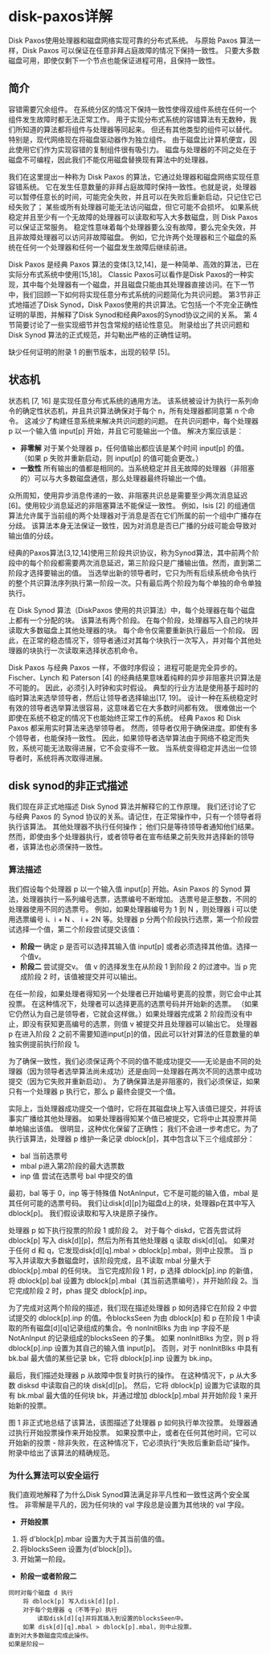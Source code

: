# disk-paxos详解

 Disk Paxos使用处理器和磁盘网络实现可靠的分布式系统。 与原始 Paxos 算法一样，Disk Paxos 可以保证在任意非拜占庭故障的情况下保持一致性。 只要大多数磁盘可用，即使仅剩下一个节点也能保证进程可用，且保持一致性。

 ## 简介

 容错需要冗余组件。 在系统分区的情况下保持一致性使得双组件系统在任何一个组件发生故障时都无法正常工作。 用于实现分布式系统的容错算法有无数种，我们所知道的算法都将组件与处理器等同起来。 但还有其他类型的组件可以替代。 特别是，现代网络现在将磁盘驱动器作为独立组件。 由于磁盘比计算机便宜，因此使用它们作为实现容错的复制组件很有吸引力。 磁盘与处理器的不同之处在于磁盘不可编程，因此我们不能仅用磁盘替换现有算法中的处理器。

我们在这里提出一种称为 Disk Paxos 的算法，它通过处理器和磁盘网络实现任意容错系统。 它在发生任意数量的非拜占庭故障时保持一致性。也就是说，处理器可以暂停任意长的时间，可能完全失败，并且可以在失败后重新启动，只记住它已经失败了； 某些或所有处理器可能无法访问磁盘，但它可能不会损坏。 如果系统稳定并且至少有一个无故障的处理器可以读取和写入大多数磁盘，则 Disk Paxos 可以保证正常服务。 稳定性意味着每个处理器要么没有故障，要么完全失效，并且非故障处理器可以访问非故障磁盘。 例如，它允许两个处理器和三个磁盘的系统在任何一个处理器和任何一个磁盘发生故障后继续前进。

Disk Paxos 是经典 Paxos 算法的变体[3,12,14]，是一种简单、高效的算法，已在实际分布式系统中使用[15,18]。 Classic Paxos可以看作是Disk Paxos的一种实现，其中每个处理器有一个磁盘，并且磁盘只能由其处理器直接访问。在下一节中，我们回顾一下如何将实现任意分布式系统的问题简化为共识问题。 第3节非正式地描述了Disk Synod，Disk Paxos使用的共识算法。它包括一个不完全正确性证明的草图，并解释了Disk Synod和经典Paxos的Synod协议之间的关系。 第 4 节简要讨论了一些实现细节并包含常规的结论性意见。 附录给出了共识问题和 Disk Synod 算法的正式规范，并勾勒出严格的正确性证明。

缺少任何证明的附录 1 的删节版本，出现的较早 [5]。

## 状态机

状态机 [7, 16] 是实现任意分布式系统的通用方法。 该系统被设计为执行一系列命令的确定性状态机，并且共识算法确保对于每个 n，所有处理器都同意第 n 个命令。 这减少了构建任意系统来解决共识问题的问题。 在共识问题中，每个处理器 p 以一个输入值 input[p] 开始，并且它可能输出一个值。 解决方案应该是：

- **非零解** 对于某个处理器 p，任何值输出都应该是某个时间 input[p] 的值。 （如果 p 失败并重新启动，则 input[p] 的值可能会更改。）
- **一致性** 所有输出的值都是相同的。当系统稳定并且无故障的处理器（非阻塞的）可以与大多数磁盘通信，那么处理器最终将输出一个值。

众所周知，使用异步消息传递的一致、非阻塞共识总是需要至少两次消息延迟 [6]。使用较少消息延迟的非阻塞算法不能保证一致性。 例如，Isis [2] 的组通信算法允许属于当前组的两个处理器对于消息是否在它们所属的前一个组中广播存在分歧。 该算法本身无法保证一致性，因为对消息是否已广播的分歧可能会导致对输出值的分歧。

经典的Paxos算法[3,12,14]使用三阶段共识协议，称为Synod算法，其中前两个阶段中的每个阶段都需要两次消息延迟，第三阶段只是广播输出值。然而，直到第二阶段才选择要输出的值。 当选举出新的领导者时，它只为所有后续系统命令执行的整个共识算法序列执行第一阶段一次。只有最后两个阶段为每个单独的命令单独执行。

在 Disk Synod 算法（DiskPaxos 使用的共识算法）中，每个处理器在每个磁盘上都有一个分配的块。 该算法有两个阶段。 在每个阶段，处理器写入自己的块并读取大多数磁盘上其他处理器的块。 每个命令仅需要重新执行最后一个阶段。 因此，在正常的稳态情况下，领导者通过对其每个块执行一次写入，并对每个其他处理器的块执行一次读取来选择状态机命令。

Disk Paxos 与经典 Paxos 一样，不做时序假设； 进程可能是完全异步的。 Fischer、Lynch 和 Paterson [4] 的经典结果意味着纯粹的异步非阻塞共识算法是不可能的。 因此，必须引入时钟和实时假设。 典型的行业方法是使用基于超时的临时算法来选举领导者，然后让领导者选择输出[17, 19]。 设计一种在系统稳定时有效的领导者选举算法很容易，这意味着它在大多数时间都有效。 很难做出一个即使在系统不稳定的情况下也能始终正常工作的系统。 经典 Paxos 和 Disk Paxos 都采用实时算法来选举领导者。 然而，领导者仅用于确保进度。即使有多个领导者，也能保持一致性。 因此，如果领导者选举算法由于网络不稳定而失败，系统可能无法取得进展，它不会变得不一致。 当系统变得稳定并选出一位领导者时，系统将再次取得进展。

## disk synod的非正式描述

我们现在非正式地描述 Disk Synod 算法并解释它的工作原理。 我们还讨论了它与经典 Paxos 的 Synod 协议的关系。请记住，在正常操作中，只有一个领导者将执行该算法。 其他处理器不执行任何操作； 他们只是等待领导者通知他们结果。 然而，即使由多个处理器执行，或者领导者在宣布结果之前失败并选择新的领导者，该算法也必须保持一致性。

### 算法描述

我们假设每个处理器 p 以一个输入值 input[p] 开始。Asin Paxos 的 Synod 算法，处理器执行一系列编号选票，选票编号不断增加。 选票号是正整数，不同的处理器使用不同的选票号。 例如，如果处理器编号为 1 到 N ，则处理器 i 可以使用选票编号 i、i + N 、 i + 2N 等。处理器 p 分两个阶段执行选票，第一个阶段尝试选择一个值，第二个阶段尝试提交该值：

- **阶段一** 确定 p 是否可以选择其输入值 input[p] 或者必须选择其他值。选择一个值v。
- **阶段二** 尝试提交v。
值 v 的选择发生在从阶段 1 到阶段 2 的过渡中。当 p 完成阶段 2 时，该值被提交并可以输出。

在任一阶段，如果处理者得知另一个处理者已开始编号更高的投票，则它会中止其投票。 在这种情况下，处理者可以选择更高的选票号码并开始新的选票。 （如果它仍然认为自己是领导者，它就会这样做。）如果处理器完成第 2 阶段而没有中止，即没有获知更高编号的选票，则值 v 被提交并且处理器可以输出它。 处理器 p 在进入阶段 2 之前不需要知道input[p]的值，因此可以针对算法的任意数量的单独实例提前执行阶段 1。

为了确保一致性，我们必须保证两个不同的值不能成功提交——无论是由不同的处理器（因为领导者选举算法尚未成功）还是由同一处理器在两次不同的选票中成功提交（因为它失败并重新启动）。 为了确保算法是非阻塞的，我们必须保证，如果只有一个处理器 p 执行它，那么 p 最终会提交一个值。

实际上，当处理器成功提交一个值时，它将在其磁盘块上写入该值已提交，并将该事实广播给其他处理器。 如果处理器得知某个值已被提交，它将中止其投票并简单地输出该值。 很明显，这种优化保留了正确性； 我们不会进一步考虑它。为了执行该算法，处理器 p 维护一条记录 dblock[p]，其中包含以下三个组成部分：

- bal 当前选票号
- mbal p进入第2阶段的最大选票数
- inp 值 尝试在选票号 bal 中提交的值

最初，bal 等于 0，inp 等于特殊值 NotAnInput，它不是可能的输入值，mbal 是其任何可能的选票号码。 我们让disk[d][p]为磁盘d上的块，处理器p在其中写入dblock[p]。 我们假设读取和写入块是原子操作。

处理器 p 如下执行投票的阶段 1 或阶段 2。 对于每个 diskd，它首先尝试将 dblock[p] 写入 disk[d][p]，然后为所有其他处理器 q 读取 disk[d][q]。 如果对于任何 d 和 q，它发现disk[d][q].mbal > dblock[p].mbal，则中止投票。 当 p 写入并读取大多数磁盘时，该阶段完成，且不读取 mbal 分量大于 dblock[p].mbal 的任何块。 当它完成阶段 1 时，p 选择 dblock[p].inp 的新值，将 dblock[p].bal 设置为 dblock[p].mbal（其当前选票编号），并开始阶段 2。当它完成阶段 2 时，phas 提交 dblock[p].inp。

为了完成对这两个阶段的描述，我们现在描述处理器 p 如何选择它在阶段 2 中尝试提交的 dblock[p].inp 的值。令blocksSeen 为由 dblock[p] 和 p 在阶段 1 中读取的所有磁盘[d][q]记录组成的集合。令 nonInitBlks 为由 inp 字段不是 NotAnInput 的记录组成的blocksSeen 的子集。 如果 nonInitBlks 为空，则 p 将 dblock[p].inp 设置为其自己的输入值 input[p]。 否则，对于 nonInitBlks 中具有 bk.bal 最大值的某些记录 bk，它将 dblock[p].inp 设置为 bk.inp。

最后，我们描述处理器 p 从故障中恢复时执行的操作。 在这种情况下，p 从大多数 disksd 中读取自己的块 disk[d][p]。 然后，它将 dblock[p] 设置为它读取的具有 bk.mbal 最大值的任何块 bk，并通过增加 dblock[p].mbal 并开始阶段 1 来开始新的投票。

图 1 非正式地总结了该算法，该图描述了处理器 p 如何执行单次投票。 处理器通过执行开始投票操作来开始投票。 如果投票中止，或者在任何其他时间，它可以开始新的投票 - 除非失败，在这种情况下，它必须执行“失败后重新启动”操作。 附录中给出了该算法的精确规范。

### 为什么算法可以安全运行

我们直观地解释了为什么Disk Synod算法满足非平凡性和一致性这两个安全属性。 非零解是平凡的，因为任何块的 val 字段总是设置为其他块的 val 字段。

- **开始投票** 
1. 将 d'block[p].mbar 设置为大于其当前值的值。
2. 将blocksSeen 设置为{d'block[p]}。
3. 开始第一阶段。
- **阶段一或者阶段二**

```shell
同时对每个磁盘 d 执行
    将 dblock[p] 写入disk[d][p].
    对于每个处理器 q（不等于p）执行
        读取disk[d][q]并将其插入到设置的blocksSeen中。
    如果 disk[d][q].mbal > dblock[p].mbal，则中止投票。
直到对大多数磁盘完成此操作。
如果是阶段一
    
```
